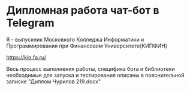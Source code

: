 # Дипломная работа чат-бот в Telegram
Я - выпускник Московкого Колледжа Информатики и Программирования при Финансовом Университете(КИПФИН)

https://kip.fa.ru/

Весь процесс выполнения работы, специфика бота и библиотеки необходимые для запуска и тестирования описаны в пояснительной записке "Диплом Чурилов 219.docx"